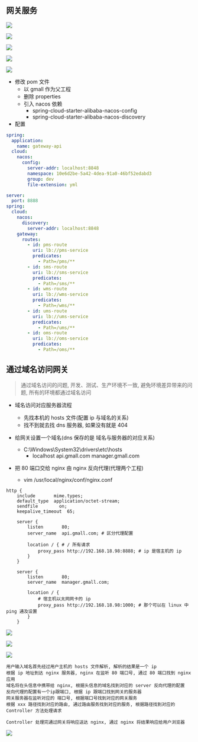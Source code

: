 ## 网关服务

![](https://cdn.jsdelivr.net/gh/yiki-oss/imgs@main/20210610163831.png)

![](https://cdn.jsdelivr.net/gh/yiki-oss/imgs@main/20210610164010.png)

![](https://cdn.jsdelivr.net/gh/yiki-oss/imgs@main/20210610164300.png)

![](https://cdn.jsdelivr.net/gh/yiki-oss/imgs@main/20210610164444.png)

![](https://cdn.jsdelivr.net/gh/yiki-oss/imgs@main/20210622125254.png)

* 修改 pom 文件
    * 以 gmall 作为父工程
    * 删除 properties
    * 引入 nacos 依赖
        * spring-cloud-starter-alibaba-nacos-config
        * spring-cloud-starter-alibaba-nacos-discovery
* 配置

```yaml
spring:
  application:
    name: gateway-api
  cloud:
    nacos:
      config:
        server-addr: localhost:8848
        namespace: 10e6d2be-5a42-4dea-91a0-46bf52edabd3
        group: dev
        file-extension: yml
```

```yaml
server:
  port: 8888
spring:
  cloud:
    nacos:
      discovery:
        server-addr: localhost:8848
    gateway:
      routes:
        - id: pms-route
          uri: lb://pms-service
          predicates:
            - Path=/pms/**
        - id: sms-route
          uri: lb://sms-service
          predicates:
            - Path=/sms/**
        - id: wms-route
          uri: lb://wms-service
          predicates:
            - Path=/wms/**
        - id: ums-route
          uri: lb://ums-service
          predicates:
            - Path=/ums/**
        - id: oms-route
          uri: lb://oms-service
          predicates:
            - Path=/oms/**
```

## 通过域名访问网关

> 通过域名访问的问题, 开发、测试、生产环境不一致, 避免环境差异带来的问题, 所有的环境都通过域名访问

* 域名访问对应服务器流程
    * 先找本机的 hosts 文件(配置 ip 与域名的关系)
    * 找不到就去找 dns 服务器, 如果没有就是 404

* 给网关设置一个域名(dns 保存的是 域名与服务器的对应关系)
    * C:\Windows\System32\drivers\etc\hosts
        * localhost api.gmall.com manager.gmall.com

* 把 80 端口交给 nginx 由 nginx 反向代理(代理两个工程)
    * vim /usr/local/nginx/conf/nginx.conf

```
http {
    include       mime.types;
    default_type  application/octet-stream;
    sendfile        on;
    keepalive_timeout  65;

    server {
        listen       80;
        server_name  api.gmall.com; # 区分代理配置 

        location / { # / 所有请求
            proxy_pass http://192.168.18.98:8888; # ip 是宿主机的 ip
        }
    }

    server {
        listen       80;
        server_name  manager.gmall.com;
        
        location / {
            # 宿主机以太网网卡的 ip 
            proxy_pass http://192.168.18.98:1000; # 那个可以在 linux 中 ping 通及设置
        }
    }
```

![](https://cdn.jsdelivr.net/gh/yiki-oss/imgs@main/20210610181602.jpg)

![](https://cdn.jsdelivr.net/gh/yiki-oss/imgs@main/20210610181956.png)

![](https://cdn.jsdelivr.net/gh/yiki-oss/imgs@main/20210610182101.png)

```
用户输入域名首先经过用户主机的 hosts 文件解析, 解析的结果是一个 ip
根据 ip 地址到达 nginx 服务器, nginx 在监听 80 端口号, 通过 80 端口找到 nginx 应用
域名将在头信息中携带给 nginx, 根据头信息的域名找到对应的 server 反向代理的配置
反向代理的配置有一个ip跟端口, 根据 ip 跟端口找到网关的服务器
网关服务器在监听对应的 端口号, 根据端口号找到对应的网关服务
根据 xxx 路径找到对应的路由, 通过路由服务找到对应的服务, 根据路径找到对应的 Controller 方法处理请求

Controller 处理完通过网关将响应送达 nginx, 通过 nginx 将结果响应给用户浏览器
```

![](https://cdn.jsdelivr.net/gh/yiki-oss/imgs@main/20210622141159.png)

